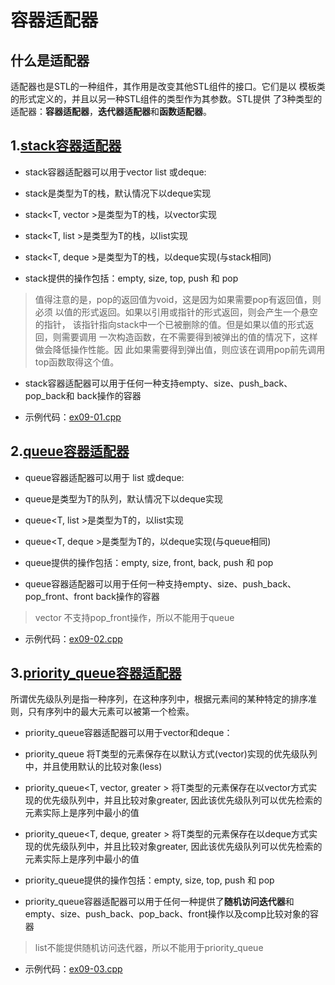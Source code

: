 # 容器适配器

## 什么是适配器
适配器也是STL的一种组件，其作用是改变其他STL组件的接口。它们是以
模板类的形式定义的，并且以另一种STL组件的类型作为其参数。STL提供
了3种类型的适配器：**容器适配器**，**迭代器适配器**和**函数适配器**。

## 1.[stack容器适配器](http://www.cplusplus.com/reference/stack/stack/)
* stack容器适配器可以用于vector list 或deque:
 * stack<T>是类型为T的栈，默认情况下以deque实现
 * stack<T, vector<T> >是类型为T的栈，以vector实现
 * stack<T, list<T> >是类型为T的栈，以list实现
 * stack<T, deque<T> >是类型为T的栈，以deque实现(与stack<T>相同)

* stack提供的操作包括：empty, size, top, push 和 pop
> 值得注意的是，pop的返回值为void，这是因为如果需要pop有返回值，则必须
> 以值的形式返回。如果以引用或指针的形式返回，则会产生一个悬空的指针，
> 该指针指向stack中一个已被删除的值。但是如果以值的形式返回，则需要调用
> 一次构造函数，在不需要得到被弹出的值的情况下，这样做会降低操作性能。因
> 此如果需要得到弹出值，则应该在调用pop前先调用top函数取得这个值。

* stack容器适配器可以用于任何一种支持empty、size、push_back、pop_back和
  back操作的容器

* 示例代码：[ex09-01.cpp](https://github.com/cjdao/stl_example/blob/master/ex09/ex09-01.cpp)

## 2.[queue容器适配器](http://www.cplusplus.com/reference/queue/queue/)
* queue容器适配器可以用于 list 或deque:
 * queue<T>是类型为T的队列，默认情况下以deque实现
 * queue<T, list<T> >是类型为T的，以list实现
 * queue<T, deque<T> >是类型为T的，以deque实现(与queue<T>相同)

* queue提供的操作包括：empty, size, front, back, push 和 pop

* queue容器适配器可以用于任何一种支持empty、size、push_back、pop_front、front
  back操作的容器
> vector 不支持pop_front操作，所以不能用于queue

* 示例代码：[ex09-02.cpp](https://github.com/cjdao/stl_example/blob/master/ex09/ex09-02.cpp)

## 3.[priority_queue容器适配器](http://www.cplusplus.com/reference/queue/priority_queue/)
所谓优先级队列是指一种序列，在这种序列中，根据元素间的某种特定的排序准则，只有序列中的最大元素可以被第一个检索。

* priority_queue容器适配器可以用于vector和deque：
 * priority_queue<T> 将T类型的元素保存在以默认方式(vector)实现的优先级队列中，并且使用默认的比较对象(less<T>)
 * priority_queue<T, vector<T>, greater<T> > 将T类型的元素保存在以vector方式实现的优先级队列中，并且比较对象greater<T>, 因此该优先级队列可以优先检索的元素实际上是序列中最小的值
 * priority_queue<T, deque<T>, greater<T> > 将T类型的元素保存在以deque方式实现的优先级队列中，并且比较对象greater<T>, 因此该优先级队列可以优先检索的元素实际上是序列中最小的值

* priority_queue提供的操作包括：empty, size, top, push 和 pop

* priority_queue容器适配器可以用于任何一种提供了**随机访问迭代器**和empty、size、push_back、pop_back、front操作以及comp比较对象的容器
> list不能提供随机访问迭代器，所以不能用于priority_queue
* 示例代码：[ex09-03.cpp](https://github.com/cjdao/stl_example/blob/master/ex09/ex09-03.cpp)